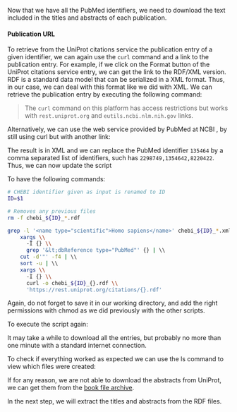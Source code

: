 <script>
import Execute from "$components/Execute.svelte";
</script>

Now that we have all the PubMed identifiers, we need to download the text
included in the titles and abstracts of each publication.

#### Publication URL

To retrieve from the UniProt citations service the publication entry of a given
identifier, we can again use the `curl` command and a link to the publication
entry. For example, if we click on the Format button of the UniProt citations
service entry, we can get the link to the RDF/XML version. RDF is a
standard data model that can be serialized in a XML format. Thus, in our
case, we can deal with this format like we did with XML.
We can retrieve the publication entry by executing the following command:

<Execute command="curl https://rest.uniprot.org/citations/1354642.rdf" />

> The `curl` command on this platform has access restrictions but works with `rest.uniprot.org` and `eutils.ncbi.nlm.nih.gov` links.

Alternatively, we can use the web service provided by PubMed at NCBI ,
by still using curl but with another link:

<Execute command="curl 'https://eutils.ncbi.nlm.nih.gov/entrez/eutils/efetch.fcgi?db=pubmed&id=1354642&retmode=text&rettype=xml'" />

The result is in XML and we can replace the PubMed identifier `135464` by a
comma separated list of identifiers, such has `2298749,1354642,8220422`.
Thus, we can now update the script

<Execute command="nano getpublications.sh" />

To have the following commands:

```bash
# CHEBI identifier given as input is renamed to ID
ID=$1

# Removes any previous files
rm -f chebi_${ID}_*.rdf

grep -l '<name type="scientific">Homo sapiens</name>' chebi_${ID}_*.xml | \\
    xargs \\
      -I {} \\
      grep '&lt;dbReference type="PubMed"' {} | \\
    cut -d'"' -f4 | \\
    sort -u | \\
    xargs \\
      -I {} \\
      curl -o chebi_${ID}_{}.rdf \\
      'https://rest.uniprot.org/citations/{}.rdf'
```

Again, do not forget to save it in our working directory, and add the right
permissions with chmod as we did previously with the other scripts.

<Execute command="chmod u+x getpublications.sh" />

To execute the script again:

<Execute command="./getpublications.sh 27732" />

It may take a while to download all the entries, but probably no more than
one minute with a standard internet connection.

To check if everything worked as expected we can use the ls command to
view which files were created:

<Execute command="ls chebi_27732_*.rdf" />

If for any reason, we are not able to download the abstracts from UniProt,
we can get them from the [book file archive](http://labs.rd.ciencias.ulisboa.pt/book/).

In the next step, we will extract the titles and abstracts from the RDF files.
